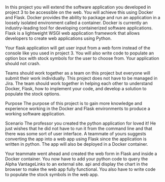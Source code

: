 In this project you will extend the software application you developed in project 3 to be accessible on the web. You will achieve this using Docker and Flask. 
Docker provides the ability to package and run an application in a loosely isolated environment called a container. 
Docker is currently an industry-leading tool for developing containerized software applications. 
Flask is a lightweight WSGI web application framework that allows developers to create web applications using Python.

Your flask application will get user input from a web form instead of the console like you used in project 3. 
You will also write code to populate an option box with stock symbols for the user to choose from. Your application should not crash.

Teams should work together as a team on this project but everyone will submit their work individually. 
This project does not have to be managed in Jira. 
The team should work together in helping each other to understand Docker, Flask, how to implement your code, and develop a solution to populate the stock options.

Purpose
The purpose of this project is to gain more knowledge and experience working in the Docker and Flask environments to produce a working software application.

Scenario
The professor you created the python application for loved it!
He just wishes that he did not have to run it from the command line and that there was some sort of user interface. 
A teammate of yours suggests converting the app into a web app using Flask since the application is written in python. 
The app will also be deployed in a Docker container.

Your teammate went ahead and created the web form in Flask and inside a Docker container. 
You now have to add your python code to query the Alpha VantageLinks to an external site. 
api and display the chart in the browser to make the web app fully functional. You also have to write code to populate the stock symbols in the web app.
